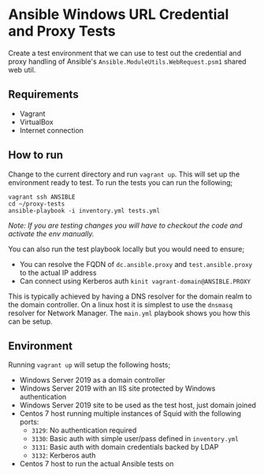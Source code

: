 # Ansible Windows URL Credential and Proxy Tests

Create a test environment that we can use to test out the credential and proxy
handling of Ansible's `Ansible.ModuleUtils.WebRequest.psm1` shared web util.


## Requirements

* Vagrant
* VirtualBox
* Internet connection


## How to run

Change to the current directory and run `vagrant up`. This will set up the
environment ready to test. To run the tests you can run the following;

```
vagrant ssh ANSIBLE
cd ~/proxy-tests
ansible-playbook -i inventory.yml tests.yml
```

_Note: If you are testing changes you will have to checkout the code and activate the env manually._

You can also run the test playbook locally but you would need to ensure;

* You can resolve the FQDN of `dc.ansible.proxy` and `test.ansible.proxy` to the actual IP address
* Can connect using Kerberos auth `kinit vagrant-domain@ANSIBLE.PROXY`

This is typically achieved by having a DNS resolver for the domain realm to the
domain controller. On a linux host it is simplest to use the `dnsmasq` resolver
for Network Manager. The `main.yml` playbook shows you how this can be setup.


## Environment

Running `vagrant up` will setup the following hosts;

* Windows Server 2019 as a domain controller
* Windows Server 2019 with an IIS site protected by Windows authentication
* Windows Server 2019 site to be used as the test host, just domain joined
* Centos 7 host running multiple instances of Squid with the following ports:
    * `3129`: No authentication required
    * `3130`: Basic auth with simple user/pass defined in `inventory.yml`
    * `3131`: Basic auth with domain credentials backed by LDAP
    * `3132`: Kerberos auth
* Centos 7 host to run the actual Ansible tests on
